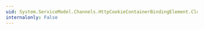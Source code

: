 ```yaml
---
uid: System.ServiceModel.Channels.HttpCookieContainerBindingElement.Clone
internalonly: False
---
```

